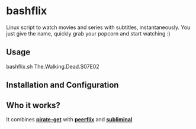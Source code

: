 # bashflix
Linux script to watch movies and series with subtitles, instantaneously. You just give the name, quickly grab your popcorn and start watching :) 

## Usage
bashflix.sh The.Walking.Dead.S07E02

## Installation and Configuration

## Who it works?
It combines [**pirate-get**](https://github.com/vikstrous/pirate-get) with [**peerflix**](https://github.com/mafintosh/peerflix) and [**subliminal**](https://github.com/Diaoul/subliminal)








